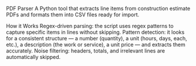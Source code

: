 PDF Parser
A Python tool that extracts line items from construction estimate PDFs and formats them into CSV files ready for import.

How it Works
Regex-driven parsing: the script uses regex patterns to capture specific items in lines without skipping.
Pattern detection: it looks for a consistent structure — a number (quantity), a unit (hours, days, each, etc.), a description (the work or service), a unit price — and extracts them accurately.
Noise filtering: headers, totals, and irrelevant lines are automatically skipped.
